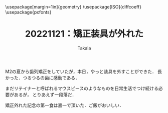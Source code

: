 ﻿---
title: 20221121：矯正装具が外れた
yesterday: 20221120
tomorrow: 20221122
days: 60
author: Takala
header-includes:
  - \usepackage[margin=1in]{geometry}
  - \usepackage[ISO]{diffcoeff}
  - \usepackage{pxfonts}
---


M2の夏から歯列矯正をしていたが，本日，やっと装具を外すことができた．
長かった．つるつるの歯に感動である．


まだリテイナーと呼ばれるマウスピースのようなものを日常生活でつけ続ける必要があるが，
とりあえず一段落だ．


矯正外れた記念の第一食は嘉一で頂いた．ご飯がおいしい．

